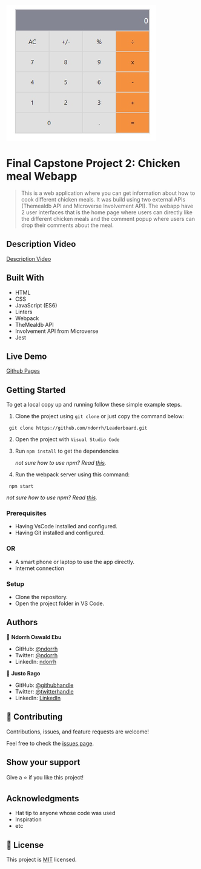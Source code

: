 ![](/projectimage.jpg)

# Final Capstone Project 2: Chicken meal Webapp
> This is a web application where you can get information about how to cook different chicken meals. It was build using two external APIs (Themealdb API and Microverse Involvement API).
> The webapp have 2 user interfaces that is the home page where users can directly like the different chicken meals and the comment popup where users can drop their comments about the meal.

## Description Video

[Description Video](https://drive.google.com/file/d/1WgJiRkdYmPa7olVZSh8oYnNXpPd-FHac/view?usp=sharing)

## Built With

- HTML
- CSS
- JavaScript (ES6)
- Linters
- Webpack
- TheMealdb API
- Involvement API from Microverse
- Jest

## Live Demo
[Github Pages](https://ndorrh.github.io/FinalCapstoneJavascript/)


## Getting Started
To get a local copy up and running follow these simple example steps.
1. Clone the project using `git clone` or just copy the command below:
  ```
   git clone https://github.com/ndorrh/Leaderboard.git
   ```
2. Open the project with `Visual Studio Code`
3. Run `npm install` to get the dependencies

   *not sure how to use npm? Read [this](https://docs.npmjs.com/downloading-and-installing-node-js-and-npm).*
4. Run the webpack server using this command:
  ```
   npm start
   ```
  *not sure how to use npm? Read [this](https://docs.npmjs.com/downloading-and-installing-node-js-and-npm).*

### Prerequisites
- Having VsCode installed and configured.
- Having Git installed and configured.
### OR
- A smart phone or laptop to use the app directly.
- Internet connection

### Setup
- Clone the repository.
- Open the project folder in VS Code.

## Authors

👤 **Ndorrh Oswald Ebu**

- GitHub: [@ndorrh](https://github.com/ndorrh)
- Twitter: [@ndorrh](https://twitter.com/ndorrh)
- LinkedIn: [ndorrh](https://www.linkedin.com/in/ndorrh-oswald-ebu-82ab02236/)

👤 **Justo Rago**

- GitHub: [@githubhandle](https://github.com/asdt560)
- Twitter: [@twitterhandle](https://twitter.com/JustoRago)
- LinkedIn: [LinkedIn]( www.linkedin.com/in/justo-rago-0714b5208)

## 🤝 Contributing

Contributions, issues, and feature requests are welcome!

Feel free to check the [issues page](https://github.com/ndorrh/FinalCapstoneJavascript/issues).

## Show your support

Give a ⭐️ if you like this project!

## Acknowledgments

- Hat tip to anyone whose code was used
- Inspiration
- etc

## 📝 License

This project is [MIT](./LICENSE) licensed.
